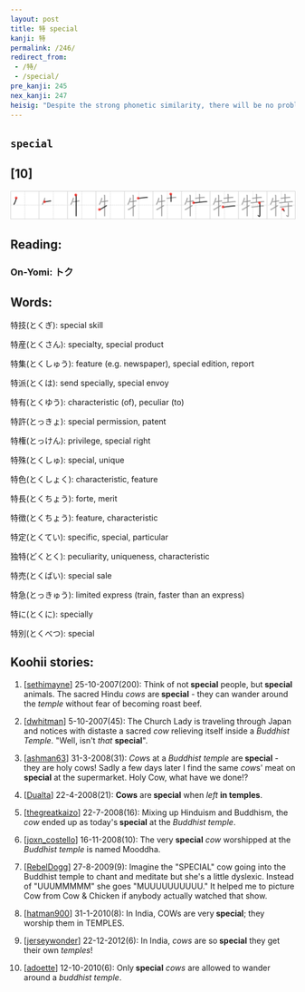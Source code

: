 ```yaml
---
layout: post
title: 特 special
kanji: 特
permalink: /246/
redirect_from:
 - /特/
 - /special/
pre_kanji: 245
nex_kanji: 247
heisig: "Despite the strong phonetic similarity, there will be no problem keeping the key word <b>special</b> distinct from the character we met earlier for <i>specialty</i> (Frame 47), since the latter has immediate connotations lacking in this kanji. Anyway, we shall let the key word of this frame refer to something in a <b>special</b> class all its own - like the sacred <i>cows</i> of India that wander freely without fear of being butchered and ground into hamburger. Even though the practice is originally a Hindu one, and in any case no longer followed among the majority of Japanese Buddhist monks, the Buddha's refusal to take the life of any sentient being makes it only fitting that the <i>cows</i> should be placed on the sacred grounds of a <i>Buddhist temple</i> in this kanji."
---
```


## `special`

## [10]

<div class="stroke"><img src="../images/E789B9.png" /></div>

## Reading:

### On-Yomi: トク

## Words:

特技(とくぎ): special skill

特産(とくさん): specialty, special product

特集(とくしゅう): feature (e.g. newspaper), special edition, report

特派(とくは): send specially, special envoy

特有(とくゆう): characteristic (of), peculiar (to)

特許(とっきょ): special permission, patent

特権(とっけん): privilege, special right

特殊(とくしゅ): special, unique

特色(とくしょく): characteristic, feature

特長(とくちょう): forte, merit

特徴(とくちょう): feature, characteristic

特定(とくてい): specific, special, particular

独特(どくとく): peculiarity, uniqueness, characteristic

特売(とくばい): special sale

特急(とっきゅう): limited express (train, faster than an express)

特に(とくに): specially

特別(とくべつ): special

## Koohii stories:

1) [<a href="http://kanji.koohii.com/profile/sethimayne">sethimayne</a>] 25-10-2007(200): Think of not<strong> special</strong> people, but<strong> special</strong> animals. The sacred Hindu <em>cows</em> are<strong> special</strong> - they can wander around the <em>temple</em> without fear of becoming roast beef. 

2) [<a href="http://kanji.koohii.com/profile/dwhitman">dwhitman</a>] 5-10-2007(45): The Church Lady is traveling through Japan and notices with distaste a sacred <em>cow</em> relieving itself inside a <em>Buddhist Temple</em>. &quot;Well, isn&#039;t <em>that</em> <strong>special</strong>&quot;. 

3) [<a href="http://kanji.koohii.com/profile/ashman63">ashman63</a>] 31-3-2008(31): <em>Cow</em>s at a <em>Buddhist temple</em> are<strong> special</strong> - they are holy cows! Sadly a few days later I find the same <em>cow</em>s&#039; meat on<strong> special</strong> at the supermarket. Holy Cow, what have we done!? 

4) [<a href="http://kanji.koohii.com/profile/Dualta">Dualta</a>] 22-4-2008(21): <strong>Cows</strong> are<strong> special</strong> when <em>left</em> <strong>in temples</strong>. 

5) [<a href="http://kanji.koohii.com/profile/thegreatkaizo">thegreatkaizo</a>] 22-7-2008(16): Mixing up Hinduism and Buddhism, the <em>cow</em> ended up as today&#039;s<strong> special</strong> at the <em>Buddhist temple</em>. 

6) [<a href="http://kanji.koohii.com/profile/joxn_costello">joxn_costello</a>] 16-11-2008(10): The very <strong>special</strong> <em>cow</em> worshipped at the <em>Buddhist temple</em> is named Mooddha. 

7) [<a href="http://kanji.koohii.com/profile/RebelDogg">RebelDogg</a>] 27-8-2009(9): Imagine the &quot;SPECIAL&quot; cow going into the Buddhist temple to chant and meditate but she&#039;s a little dyslexic. Instead of &quot;UUUMMMMM&quot; she goes &quot;MUUUUUUUUUU.&quot; It helped me to picture Cow from Cow &amp; Chicken if anybody actually watched that show. 

8) [<a href="http://kanji.koohii.com/profile/hatman900">hatman900</a>] 31-1-2010(8): In India, COWs are very<strong> special</strong>; they worship them in TEMPLES. 

9) [<a href="http://kanji.koohii.com/profile/jerseywonder">jerseywonder</a>] 22-12-2012(6): In India, <em>cows</em> are so<strong> special</strong> they get their own <em>temples</em>! 

10) [<a href="http://kanji.koohii.com/profile/adoette">adoette</a>] 12-10-2010(6): Only<strong> special</strong> <em>cows</em> are allowed to wander around a <em>buddhist temple</em>. 
